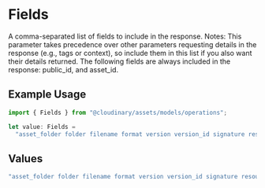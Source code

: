 # Fields

A comma-separated list of fields to include in the response.
Notes:
This parameter takes precedence over other parameters requesting details in the response (e.g., tags or context), so include them in this list if you also want their details returned.
The following fields are always included in the response: public_id, and asset_id.


## Example Usage

```typescript
import { Fields } from "@cloudinary/assets/models/operations";

let value: Fields =
  "asset_folder folder filename format version version_id signature resource_type created_at uploaded_at bytes backup_bytes width height aspect_ratio access_control metadata context tags pixels custom moderation url secure_url status etag";
```

## Values

```typescript
"asset_folder folder filename format version version_id signature resource_type created_at uploaded_at bytes backup_bytes width height aspect_ratio access_control metadata context tags pixels custom moderation url secure_url status etag"
```
